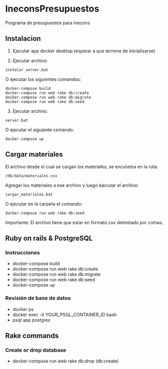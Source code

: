 # IneconsPresupuestos
Programa de presupuestos para inecons

## Instalacion

1. Ejecutar app docker desktop (esperar a que termine de inicializarse)

2. Ejecutar archivo:
```
instalar_server.bat
```
O ejecutar los siguientes comandos:
```
docker-compose build
docker-compose run web rake db:create
docker-compose run web rake db:migrate
docker-compose run web rake db:seed
```
3. Ejecutar archivo:
```
server.bat
```
O ejecutar el siguiente comando:
```
docker-compose up
```

## Cargar materiales
El archivo desde el cual se cargan los materiales, se encunetra en la ruta:
```
/db/data/materiales.csv
```
Agregar los materiales a ese archivo y luego ejecutar el archivo: 

```
cargar_materiales.bat
```
O ejecutar en la carpeta el comando:
```
docker-compose run web rake db:seed
```
Importante: El archivo tiene que estar en formato csv delimitado por comas.

## Ruby on rails & PostgreSQL
### Instrucciones
- docker-compose build
- docker-compose run web rake db:create
- docker-compose run web rake db:migrate
- docker-compose run web rake db:seed
- docker-compose up

### Revisión de base de datos
- docker ps
- docker exec -it YOUR_PSQL_CONTAINER_ID bash
- psql app postgres


## Rake commands
### Create or drop database
- docker-compose run web rake db:drop (db:create)

